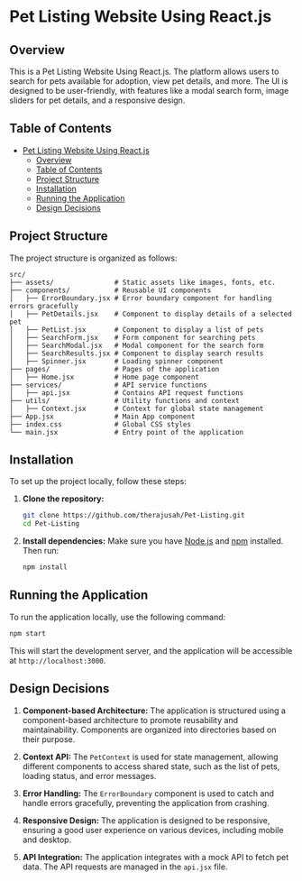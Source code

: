 # Pet Listing Website Using React.js

## Overview

This is a Pet Listing Website Using React.js. The platform allows users to search for pets available for adoption, view pet details, and more. The UI is designed to be user-friendly, with features like a modal search form, image sliders for pet details, and a responsive design.

## Table of Contents

- [Pet Listing Website Using React.js](#pet-listing-website-using-reactjs)
  - [Overview](#overview)
  - [Table of Contents](#table-of-contents)
  - [Project Structure](#project-structure)
  - [Installation](#installation)
  - [Running the Application](#running-the-application)
  - [Design Decisions](#design-decisions)

## Project Structure

The project structure is organized as follows:

```plaintext
src/
├── assets/               # Static assets like images, fonts, etc.
├── components/           # Reusable UI components
│   ├── ErrorBoundary.jsx # Error boundary component for handling errors gracefully
│   ├── PetDetails.jsx    # Component to display details of a selected pet
│   ├── PetList.jsx       # Component to display a list of pets
│   ├── SearchForm.jsx    # Form component for searching pets
│   ├── SearchModal.jsx   # Modal component for the search form
│   ├── SearchResults.jsx # Component to display search results
│   ├── Spinner.jsx       # Loading spinner component
├── pages/                # Pages of the application
│   ├── Home.jsx          # Home page component
├── services/             # API service functions
│   ├── api.jsx           # Contains API request functions
├── utils/                # Utility functions and context
│   ├── Context.jsx       # Context for global state management
├── App.jsx               # Main App component
├── index.css             # Global CSS styles
└── main.jsx              # Entry point of the application
```

## Installation

To set up the project locally, follow these steps:

1. **Clone the repository:**
   ```bash
   git clone https://github.com/therajusah/Pet-Listing.git
   cd Pet-Listing
   ```

2. **Install dependencies:**
   Make sure you have [Node.js](https://nodejs.org/) and [npm](https://www.npmjs.com/) installed. Then run:
   ```bash
   npm install
   ```

## Running the Application

To run the application locally, use the following command:

```bash
npm start
```

This will start the development server, and the application will be accessible at `http://localhost:3000`.

## Design Decisions

1. **Component-based Architecture:**
   The application is structured using a component-based architecture to promote reusability and maintainability. Components are organized into directories based on their purpose.

2. **Context API:**
   The `PetContext` is used for state management, allowing different components to access shared state, such as the list of pets, loading status, and error messages.

3. **Error Handling:**
   The `ErrorBoundary` component is used to catch and handle errors gracefully, preventing the application from crashing.

4. **Responsive Design:**
   The application is designed to be responsive, ensuring a good user experience on various devices, including mobile and desktop.

5. **API Integration:**
   The application integrates with a mock API to fetch pet data. The API requests are managed in the `api.jsx` file.
